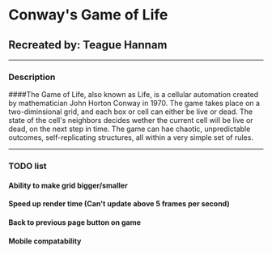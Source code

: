 # Conway's Game of Life

## Recreated by: Teague Hannam

*** ***

### Description

####The Game of Life, also known as Life, is a cellular automation created by mathematician John Horton Conway in 1970. The game takes place on a two-diminsional grid, and each box or cell can either be live or dead. The state of the cell's neighbors decides wether the current cell will be live or dead, on the next step in time. The game can hae chaotic, unpredictable outcomes, self-replicating structures, all within a very simple set of rules.

 *** ***

### TODO list

#### Ability to make grid bigger/smaller
#### Speed up render time (Can't update above 5 frames per second)
#### Back to previous page button on game
#### Mobile compatability
